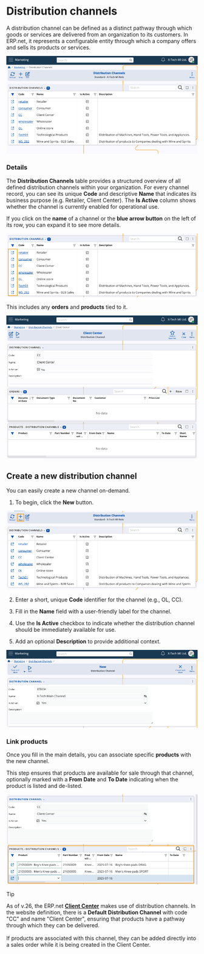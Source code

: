 # Distribution channels

A distribution channel can be defined as a distinct pathway through which goods or services are delivered from an organization to its customers. In ERP.net, it represents a configurable entity through which a company offers and sells its products or services. 

![pictures](pictures/distribution_channels.png)

### Details

The **Distribution Channels** table provides a structured overview of all defined distribution channels within your organization. For every channel record, you can see its unique **Code** and descriptive **Name** that indicates its business purpose (e.g. Retailer, Client Center). The **Is Active** column shows whether the channel is currently enabled for operational use. 

If you click on the **name** of a channel or the **blue arrow button** on the left of its row, you can expand it to see more details.

![pictures](pictures/expand_details.png)

This includes any **orders** and **products** tied to it.

![pictures](pictures/channel_details.png)

## Create a new distribution channel

You can easily create a new channel on-demand. 

1. To begin, click the **New** button.

  ![pictures](pictures/new_channel_add.png)

2. Enter a short, unique **Code** identifier for the channel (e.g., OL, CC). 

3. Fill in the **Name** field with a user-friendly label for the channel.

4. Use the **Is Active** checkbox to indicate whether the distribution channel should be immediately available for use.

5. Add an optional **Description** to provide additional context.

  ![pictures](pictures/new_channel_create.png)

### Link products

Once you fill in the main details, you can associate specific **products** with the new channel. 

This step ensures that products are available for sale through that channel, optionally marked with a **From Date** and **To Date** indicating when the product is listed and de-listed.

![pictures](pictures/channel_products_add.png)

> [!Tip]
>
> As of v.26, the ERP.net **[Client Center](/modules/crm/clientcenter/index.md)** makes use of distribution channels. In the website definition, there is a **Default Distribution Channel** with code "CC" and name "Client Center", ensuring that products have a pathway through which they can be delivered. <br> <br>
> If products are associated with this channel, they can be added directly into a sales order while it is being created in the Client Center. 


  
